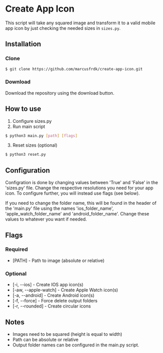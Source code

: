 # Create App Icon

This script will take any squared image and transform it to a valid mobile app icon by just checking the needed sizes in `sizes.py`. 

## Installation

### Clone

```bash
$ git clone https://github.com/marcusfrdk/create-app-icon.git
```

### Download

Download the repository using the download button.

## How to use
1. Configure sizes.py
2. Run main script
```bash
$ python3 main.py [path] [flags]
```
3. Reset sizes (optional)
```bash
$ python3 reset.py
```

## Configuration

Configration is done by changing values between 'True' and 'False' in the 'sizes.py' file. Change the respective resolutions you need for your app icon. To configure further, you will instead use flags (see below).

If you need to change the folder name, this will be found in the header of the 'main.py' file using the names 'ios_folder_name', 'apple_watch_folder_name' and 'android_folder_name'. Change these values to whatever you want if needed.

## Flags

### Required
- [PATH] - Path to image (absolute or relative)

### Optional
- [-i, --ios] - Create IOS app icon(s)
- [-aw, --apple-watch] - Create Apple Watch icon(s)
- [-a, --android] - Create Android icon(s)
- [-f, --force] - Force delete output folders
- [-r, --rounded] - Create circular icons

## Notes
- Images need to be squared (height is equal to width)
- Path can be absolute or relative
- Output folder names can be configured in the main.py script.
